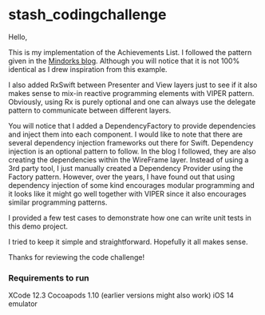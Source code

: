 # stash_codingchallenge

Hello, 

This is my implementation of the Achievements List. I followed the pattern given in the [Mindorks blog](https://blog.mindorks.com/building-ios-app-with-viper-architecture-8109acc72227). Although you will notice that it is not 100% identical as I drew inspiration from this example.

I also added RxSwift between Presenter and View layers just to see if it also makes sense to mix-in reactive programming elements with VIPER pattern. Obviously, using Rx is purely optional and one can always use the delegate pattern to communicate between different layers.

You will notice that I added a DependencyFactory to provide dependencies and inject them into each component. I would like to note that there are several dependency injection frameworks out there for Swift. Dependency injection is an optional pattern to follow. In the blog I followed, they are also creating the dependencies within the WireFrame layer. Instead of using a 3rd party tool, I just manually created a Dependency Provider using the Factory pattern. However, over the years, I have found out that using dependency injection of some kind encourages modular programming and it looks like it might go well together with VIPER since it also encourages similar programming patterns.

I provided a few test cases to demonstrate how one can write unit tests in this demo project.

I tried to keep it simple and straightforward. Hopefully it all makes sense.

Thanks for reviewing the code challenge!

### Requirements to run
XCode 12.3
Cocoapods 1.10 (earlier versions might also work)
iOS 14 emulator
